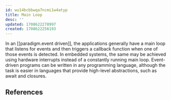 ```yaml
---
id: wu14bcbbwqa7ncmi1w4atyp
title: Main Loop
desc: ''
updated: 1708622278997
created: 1708622256193
---
```



In an [[paradigm.event driven]], the applications generally have a main loop that listens for events and then triggers a callback function when one of those events is detected. In embedded systems, the same may be achieved using hardware interrupts instead of a constantly running main loop. Event-driven programs can be written in any programming language, although the task is easier in languages that provide high-level abstractions, such as await and closures.

## References
